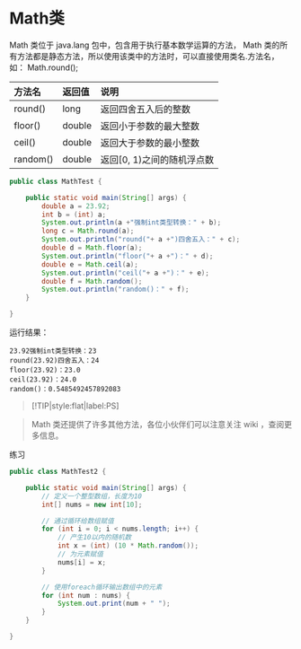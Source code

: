 # Math类

Math 类位于 java.lang 包中，包含用于执行基本数学运算的方法， Math 类的所有方法都是静态方法，所以使用该类中的方法时，可以直接使用类名.方法名，如： Math.round();

|方法名|返回值|说明|
|:--|:--|:--|
|round()|long|返回四舍五入后的整数|
|floor()|double|返回小于参数的最大整数|
|ceil()|double|返回大于参数的最小整数|
|random()|double|返回[0, 1)之间的随机浮点数|

```java
public class MathTest {

	public static void main(String[] args) {
		double a = 23.92;
		int b = (int) a;
		System.out.println(a +"强制int类型转换：" + b);
		long c = Math.round(a);
		System.out.println("round("+ a +")四舍五入：" + c);
		double d = Math.floor(a);
		System.out.println("floor("+ a +")：" + d);
		double e = Math.ceil(a);
		System.out.println("ceil("+ a +")：" + e);
		double f = Math.random();
		System.out.println("random()：" + f);
	}

}
```

运行结果：

```
23.92强制int类型转换：23
round(23.92)四舍五入：24
floor(23.92)：23.0
ceil(23.92)：24.0
random()：0.5485492457892083
```

> [!TIP|style:flat|label:PS]

> Math 类还提供了许多其他方法，各位小伙伴们可以注意关注 wiki ，查阅更多信息。

练习

```java
public class MathTest2 {

	public static void main(String[] args) {
		// 定义一个整型数组，长度为10
		int[] nums = new int[10];

        // 通过循环给数组赋值
		for (int i = 0; i < nums.length; i++) {
            // 产生10以内的随机数
			int x = (int) (10 * Math.random());
			// 为元素赋值
			nums[i] = x;
		}

		// 使用foreach循环输出数组中的元素
		for (int num : nums) {
			System.out.print(num + " ");
		}
	}

}
```
